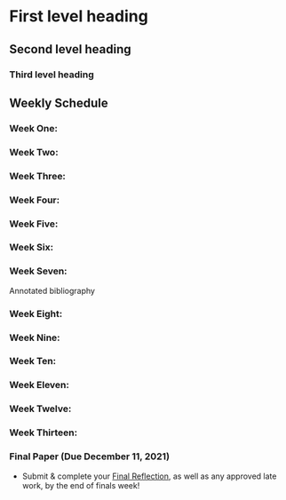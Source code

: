 # First level heading
## Second level heading
### Third level heading
## Weekly Schedule

### Week One: 


### Week Two: 



### Week Three: 



### Week Four: 


  
### Week Five: 



### Week Six: 


  
### Week Seven: 

Annotated bibliography



### Week Eight: 



### Week Nine: 



### Week Ten: 



### Week Eleven: 


  
### Week Twelve: 



### Week Thirteen: 


### Final Paper (Due December 11, 2021)

- Submit & complete your [Final Reflection](exercises/reflection.md), as well as any approved late work, by the end of finals week!
